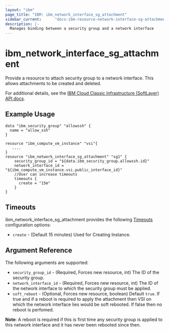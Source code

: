 ```yaml
---
layout: "ibm"
page_title: "IBM: ibm_network_interface_sg_attachment"
sidebar_current:      "docs-ibm-resource-network-interface-sg-attachment"
description: |-
  Manages binding between a security group and a network interface
---
```


# ibm\_network_interface_sg_attachment

Provide a resource to attach security group to a network interface. This allows attachments to be created and deleted.

For additional details, see the [IBM Cloud Classic Infrastructure  (SoftLayer) API docs](http://sldn.softlayer.com/reference/datatypes/SoftLayer_Virtual_Network_SecurityGroup_NetworkComponentBinding).

## Example Usage

```
data "ibm_security_group" "allowssh" {
  name = "allow_ssh"
}

resource "ibm_compute_vm_instance" "vsi"{
   ....
}
resource "ibm_network_interface_sg_attachment" "sg1" {
    security_group_id = "${data.ibm_security_group.allowssh.id}"
    network_interface_id = "${ibm_compute_vm_instance.vsi.public_interface_id}"
    //User can increase timeouts 
    timeouts {
      create = "15m"
    }
}
```

## Timeouts

ibm_network_interface_sg_attachment provides the following [Timeouts](https://www.terraform.io/docs/configuration/resources.html#timeouts) configuration options:

* `create` - (Default 15 minutes) Used for Creating Instance.

## Argument Reference

The following arguments are supported:

* `security_group_id` - (Required, Forces new resource, int) The ID of the security group.
* `network_interface_id` - (Required, Forces new resource, int) The ID of the network interface to which the security group must be applied.
* `soft_reboot` - (Optional, Forces new resource, boolean) Default `true`. If true and if a reboot is required to apply the attachment then VSI on which the network interface lies would be soft rebooted. If false then no reboot is perfomed.

**Note**: A reboot is required if this is first time any security group is applied to this network interface and it has never been rebooted since then.
